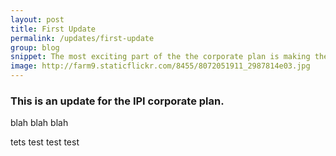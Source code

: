 ```yaml
---
layout: post
title: First Update
permalink: /updates/first-update
group: blog
snippet: The most exciting part of the the corporate plan is making the plan
image: http://farm9.staticflickr.com/8455/8072051911_2987814e03.jpg
---
```


### This is an update for the IPI corporate plan.

blah blah blah

tets test test test